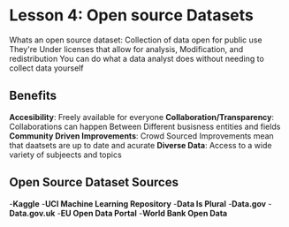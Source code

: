 # Lesson 4: Open source Datasets 
Whats an open source dataset: Collection of data open for public use
They're Under licenses that allow for analysis, Modification, and redistribution
You can do what a data analyst does without needing to collect data yourself
## Benefits
**Accesibility**: Freely available for everyone
**Collaboration/Transparency**: Collaborations can happen Between Different busisness entities and fields
**Community Driven Improvements**: Crowd Sourced Improvements mean that daatsets are up to date and acurate 
**Diverse Data**: Access to a wide variety of subjeects and topics
## Open Source Dataset Sources 
-**Kaggle**
-**UCI Machine Learning Repository**
-**Data Is Plural**
-**Data.gov**
-**Data.gov.uk**
-**EU Open Data Portal**
-**World Bank Open Data**